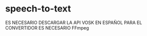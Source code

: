 # speech-to-text
ES NECESARIO DESCARGAR LA API VOSK EN ESPAÑOL
PARA EL CONVERTIDOR ES NECESARIO FFmpeg



